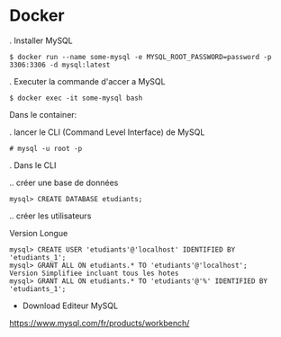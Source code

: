 # Docker

. Installer MySQL

```
$ docker run --name some-mysql -e MYSQL_ROOT_PASSWORD=password -p 3306:3306 -d mysql:latest 
```

. Executer la commande d'accer a MySQL

```
$ docker exec -it some-mysql bash
```

Dans le container:

. lancer le CLI (Command Level Interface) de MySQL

```
# mysql -u root -p 
```

. Dans le CLI

.. créer une base de données


```
mysql> CREATE DATABASE etudiants;
```

.. créer les utilisateurs

Version Longue

```
mysql> CREATE USER 'etudiants'@'localhost' IDENTIFIED BY 'etudiants_1';
mysql> GRANT ALL ON etudiants.* TO 'etudiants'@'localhost';
Version Simplifiee incluant tous les hotes
mysql> GRANT ALL ON etudiants.* TO 'etudiants'@'%' IDENTIFIED BY 'etudiants_1';
```

* Download Editeur MySQL

https://www.mysql.com/fr/products/workbench/
